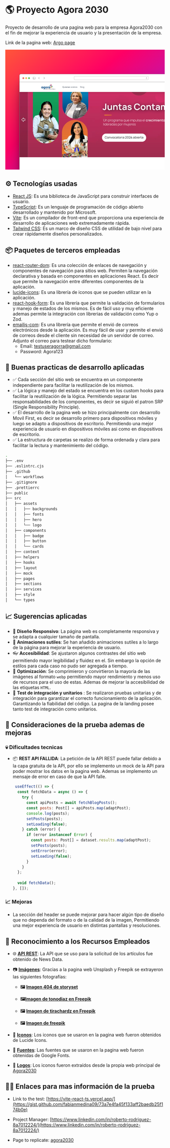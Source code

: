 # 🌎 Proyecto Agora 2030

Proyecto de desarrollo de una pagina web para la empresa Agora2030 con el fin de mejorar la experiencia de usuario y la presentación de la empresa.

Link de la pagina web: [Argo page](https://adiazt01.github.io/argo-webpage/)

![alt text](webpage.png)

## ⚙ Tecnologías usadas

- [React JS](https://reactjs.org/): Es una biblioteca de JavaScript para construir interfaces de usuario.
- [TypeScript](https://www.typescriptlang.org/): Es un lenguaje de programación de código abierto desarrollado y mantenido por Microsoft.
- [Vite](https://vitejs.dev/): Es un compilador de front-end que proporciona una experiencia de desarrollo de aplicaciones web extremadamente rápida.
- [Tailwind CSS](https://tailwindcss.com/): Es un marco de diseño CSS de utilidad de bajo nivel para crear rápidamente diseños personalizados.

## 📦 Paquetes de terceros empleadas

- [react-router-dom](https://www.npmjs.com/package/react-router-dom): Es una colección de enlaces de navegación y componentes de navegación para sitios web. Permiten la navegación declarativa y basada en componentes en aplicaciones React. Es decir que permite la navegación entre diferentes componentes de la aplicación.
- [lucide-icons](https://www.npmjs.com/package/lucide): Es una librería de iconos que se pueden utilizar en la aplicación.
- [react-hook-form](https://www.npmjs.com/package/react-hook-form): Es una librería que permite la validación de formularios y manejo de estados de los mismos. Es de fácil uso y muy eficiente ademas permite la integración con librerias de validación como Yup o Zod.
- [emailjs-com](https://www.npmjs.com/package/emailjs-com): Es una librería que permite el envió de correos electrónicos desde la aplicación. Es muy fácil de usar y permite el envió de correos desde el cliente sin necesidad de un servidor de correo. Adjunto el correo para testear dicho formulario:
  - Email: testuseragorra@gmail.com
  - Password: Agora123

## 🌌 Buenas practicas de desarrollo aplicadas

- ✅ Cada sección del sitio web se encuentra en un componente independiente para facilitar la reutilización de los mismos.
- ✅ La lógica y manejo del estado se encuentra en los custom hooks para facilitar la reutilización de la lógica. Permitiendo separar las responsabilidades de los componentes, es decir se siguió el patron SRP (Single Responsibility Principle).
- ✅ El desarrollo de la pagina web se hizo principalmente con desarrollo Movil First, es decir se desarrollo primero para dispositivos móviles y luego se adapto a dispositivos de escritorio. Permitiendo una mejor experiencia de usuario en dispositivos móviles asi como en dispositivos de escritorio.
- ✅ La estructura de carpetas se realizo de forma ordenada y clara para facilitar la lectura y mantenimiento del código.

```bash
.
├── .env
├── .eslintrc.cjs
├── .github
│   └── workflows
├── .gitignore
├── .prettierrc
├── public
├── src
│   ├── assets
│   │   ├── backgrounds
│   │   ├── fonts
│   │   ├── hero
│   │   └── logo
│   ├── components
│   │   ├── badge
│   │   ├── button
│   │   └── cards
│   ├── context
│   ├── helpers
│   ├── hooks
│   ├── layout
│   ├── mock
│   ├── pages
│   ├── sections
│   ├── services
│   ├── style
│   └── types
```

## 📈 Sugerencias aplicadas

- 📱 **Diseño Responsivo**: La página web es completamente responsiva y se adapta a cualquier tamaño de pantalla.
- 🎨 **Animaciones sutiles**: Se han añadido animaciones sutiles a lo largo de la página para mejorar la experiencia de usuario.
- 👓 **Accesibilidad**: Se ajustaron algunos contrastes del sitio web permitiendo mayor legibilidad y fluidez en el. Sin embargo la opción de estilos para cada caso no pudo ser agregada a tiempo.
- 👟 **Optimización**: Se comprimieron y convirtieron la mayoría de las imágenes al formato `webp` permitiendo mayor rendimiento y menos uso de recursos para el uso de estas. Ademas de mejorar la accesibilidad de las etiquetas `HTML`.
- 🧪 **Test de integración y unitarios** : Se realizaron pruebas unitarias y de integración para garantizar el correcto funcionamiento de la aplicación. Garantizando la fiabilidad del código. La pagina de la landing posee tanto test de integración como unitarios.

## 🚀 Consideraciones de la prueba ademas de mejoras

### 💀 Dificultades tecnicas

- 📦 **REST API FALLIDA**: La petición de la API REST puede fallar debido a la capa gratuita de la API, por ello se implemento un mock de la API para poder mostrar los datos en la pagina web. Ademas se implemento un mensaje de error en caso de que la API falle.

  ```javascript
   useEffect(() => {
    const fetchData = async () => {
      try {
        const apiPosts = await fetchBlogPosts();
        const posts: Post[] = apiPosts.map(adaptPost);
        console.log(posts);
        setPosts(posts);
        setLoading(false);
      } catch (error) {
        if (error instanceof Error) {
          const posts: Post[] = dataset.results.map(adaptPost);
          setPosts(posts);
          setError(error);
          setLoading(false);
        }
      }
    };

    void fetchData();
  }, []);
  ```

### 📈 Mejoras

- La sección del header se puede mejorar para hacer algún tipo de diseño que no dependa del formato o de la calidad de la imagen, Permitiendo una mejor experiencia de usuario en distintas pantallas y resoluciones.

## 👥 Reconocimiento a los Recursos Empleados

- 🌐 **[API REST](https://newsdata.io/)**: La API que se uso para la solicitud de los artículos fue obtenido de News Data.

- 📷 **[Imágenes](https://unsplash.com)**: Gracias a la pagina web Unsplash y Freepik se extrayeron las siguientes fotografías:

  - **🖼 [Imagen 404 de storyset](https://www.freepik.com/free-vector/oops-404-error-with-broken-robot-concept-illustration_13315300.htm#query=404%20page%20found&position=3&from_view=keyword&track=ais&uuid=4d518585-71c1-43e5-b0b1-0b9753d3231b)**

  - **🖼[Imagen de tonodiaz en Freepik](https://www.freepik.es/foto-gratis/tengo-negocio-crecimiento-retrato-bella-empresaria-sonriendo-haciendo-contacto-visual-mientras-prepara-paquetes-listos-enviar-clientes_27999290.htm#query=emprendedor&position=2&from_view=keyword&track=sph&uuid=12bbbd49-7d3a-4382-9277-f10154892fce)**

  - **🖼 [Imagen de tirachardz en Freepik](https://www.freepik.es/foto-gratis/hombres-negocios-asiaticos-mujeres-negocios-que-reunen-intercambiar-ideas-sobre-aplicacion-planificacion-diseno-web-creativo-desarrollar-diseno-plantilla-proyectos-telefonos-moviles-que-trabajan-juntos-oficina-pequena_10075056.htm#fromView=search&page=1&position=30&uuid=2e8d5629-c8df-4c74-883c-a55e22e7e40f)**

  - **🖼 [Imagen de freepik](https://www.freepik.es/foto-gratis/mujer-segura-invernadero_1957110.htm#fromView=search&page=1&position=1&uuid=90631e0c-506c-4cc1-8b24-75745a6909dd)**

- 🎨 **[Iconos](https://lucide.netlify.app/)**: Los iconos que se usaron en la pagina web fueron obtenidos de Lucide Icons.

- 🎨 **[Fuentes](https://fonts.google.com/)**: Las fuentes que se usaron en la pagina web fueron obtenidas de Google Fonts.

- 🎁 **[Logos](https://agora2030.org/)**: Los iconos fueron extraídos desde la propia web principal de [Agora2030](https://agora2030.org/)

## 👩‍💻 Enlaces para mas información de la prueba

- Link to the test: [https://vite-react-ts.vercel.app/](https://gist.github.com/fabianmedina09/73a7e4fa45f133aff2baedb25f174b0e)

- Project Manager: [https://www.linkedin.com/in/roberto-rodriguez-8a7012224/](https://www.linkedin.com/in/roberto-rodriguez-8a7012224/)

- Page to replicate: [agora2030](https://agora2030.org/)
